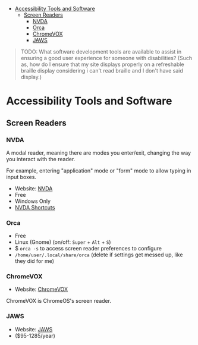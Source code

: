 - [Accessibility Tools and Software](#accessibility-tools-and-software)
  - [Screen Readers](#screen-readers)
    - [NVDA](#nvda)
    - [Orca](#orca)
    - [ChromeVOX](#chromevox)
    - [JAWS](#jaws)

> TODO: What software development tools are available to assist in ensuring a good user experience for someone with disabilities? (Such as, how do I ensure that my site displays properly on a refreshable braille display considering i can't read braille and I don't have said display.)

# Accessibility Tools and Software

## Screen Readers

### NVDA

A modal reader, meaning there are modes you enter/exit, changing the way you interact with the reader.

For example, entering "application" mode or "form" mode to allow typing in input boxes.

- Website: [NVDA](https://www.nvaccess.org/download/)
- Free
- Windows Only
- [NVDA Shortcuts](https://dequeuniversity.com/screenreaders/nvda-keyboard-shortcuts)

### Orca

- Free
- Linux (Gnome) (on/off: `Super` + `Alt` + `S`)
- $ `orca -s` to access screen reader preferences to configure
- `/home/user/.local/share/orca` (delete if settings get messed up, like they did for me)

### ChromeVOX

- Website: [ChromeVOX](https://support.google.com/chromebook/answer/7031755?hl=en)

ChromeVOX is ChromeOS's screen reader.

### JAWS

- Website: [JAWS](https://www.freedomscientific.com/products/software/jaws/)
- ($95-1285/year)

